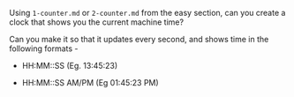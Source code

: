 Using `1-counter.md` or `2-counter.md` from the easy section, can you create a
clock that shows you the current machine time?

Can you make it so that it updates every second, and shows time in the following formats - 

 - HH:MM::SS (Eg. 13:45:23)

 - HH:MM::SS AM/PM (Eg 01:45:23 PM)
<!-- const date = new Date();
let hrs = date.getHours();
let minutes = date.getMinutes();
let seconds = date.getSeconds();

// initial time
// console.log(hrs + " : " + minutes + " : " + seconds);

let counter = 1;
updateTimer = () => {
  if (hrs >= 12) {
    console.log(hrs + " : " + minutes + " : " + seconds + " PM");
  } else {
    console.log(hrs + " : " + minutes + " : " + seconds + " AM");
  }
  seconds++;
  if (seconds === 60) {
    minutes++;
    seconds = 0;
  }
  if (minutes === 60) {
    hrs++;
    minutes = 0;
  }
};

const interval = setInterval(updateTimer, 1000); -->